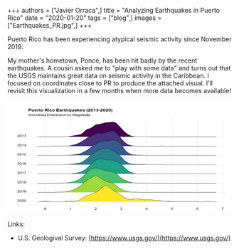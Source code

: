 +++
authors = ["Javier Orraca",]
title = "Analyzing Earthquakes in Puerto Rico"
date = "2020-01-20"
tags = ["blog",]
images = ["Earthquakes_PR.jpg",]
+++

Puerto Rico has been experiencing atypical seismic activity since November 2019.
<!--more-->
My mother's hometown, Ponce, has been hit badly by the recent earthquakes. A cousin asked me to "play with some data" and turns out that the USGS maintains great data on seismic activity in the Caribbean. I focused on coordinates close to PR to produce the attached visual. I'll revisit this visualization in a few months when more data becomes available!

![](https://raw.githubusercontent.com/JavOrraca/scatterpodcast/master/content/images/Earthquakes_PR.jpg)

Links:

* U.S. Geologival Survey: [https://www.usgs.gov/](https://www.usgs.gov/)